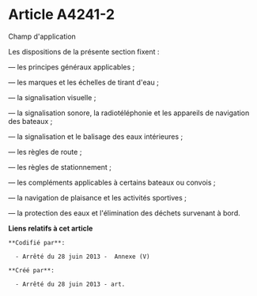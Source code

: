 # Article A4241-2

Champ d'application 

Les dispositions de la présente section fixent : 

― les principes généraux applicables ; 

― les marques et les échelles de tirant d'eau ; 

― la signalisation visuelle ; 

― la signalisation sonore, la radiotéléphonie et les appareils de navigation des bateaux ; 

― la signalisation et le balisage des eaux intérieures ; 

― les règles de route ; 

― les règles de stationnement ; 

― les compléments applicables à certains bateaux ou convois ; 

― la navigation de plaisance et les activités sportives ; 

― la protection des eaux et l'élimination des déchets survenant à bord.

**Liens relatifs à cet article**

	**Codifié par**:

	  - Arrêté du 28 juin 2013 -  Annexe (V)

	**Créé par**:

	  - Arrêté du 28 juin 2013 - art.
